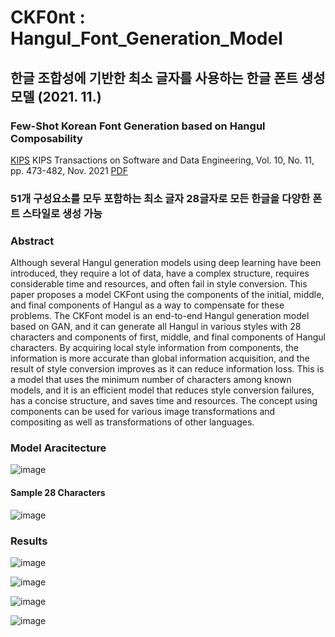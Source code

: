 # CKF0nt : Hangul_Font_Generation_Model
## 한글 조합성에 기반한 최소 글자를 사용하는 한글 폰트 생성 모델 (2021. 11.)
### Few-Shot Korean Font Generation based on Hangul Composability

 [KIPS](http://ktsde.kips.or.kr/digital-library/25120)
 KIPS Transactions on Software and Data Engineering, Vol. 10, No. 11, pp. 473-482, Nov. 2021
 [PDF](http://ktsde.kips.or.kr/digital-library/25120)
 
 ### 51개 구성요소를 모두 포함하는 최소 글자 28글자로 모든 한글을 다양한 폰트 스타일로 생성 가능

### Abstract
Although several Hangul generation models using deep learning have been introduced, they require a lot of data, have a complex structure, requires considerable time and resources, and often fail in style conversion. This paper proposes a model CKFont using the components of the initial, middle, and final components of Hangul as a way to compensate for these problems. The CKFont model is an end-to-end Hangul generation model based on GAN, and it can generate all Hangul in various styles with 28 characters and components of first, middle, and final components of Hangul characters. By acquiring local style information from components, the information is more accurate than global information acquisition, and the result of style conversion improves as it can reduce information loss.  This is a model that uses the minimum number of characters among known models, and it is an efficient model that reduces style conversion failures, has a concise structure, and saves time and resources. The concept using components can be used for various image transformations and compositing as well as transformations of other languages.

### Model Aracitecture
![image](https://user-images.githubusercontent.com/62954678/158781743-555f163e-9b9d-4651-8cf5-1ec8a66341da.png)

#### Sample 28 Characters

![image](https://user-images.githubusercontent.com/62954678/158781900-59c99854-d234-49e3-b3bf-cd1e741cc361.png)

### Results

![image](https://user-images.githubusercontent.com/62954678/158782059-653f71b5-bae9-48db-9d22-16986dbadabd.png)

![image](https://user-images.githubusercontent.com/62954678/158782154-d98b432d-4c60-4f0c-9be2-54515dd1f560.png)

![image](https://user-images.githubusercontent.com/62954678/158782208-dc8f2c9a-bcd4-49fd-8e93-f285fc96e397.png)

![image](https://user-images.githubusercontent.com/62954678/158782232-f7972eb2-d2d1-4973-9c24-970ea9a2b4b0.png)


